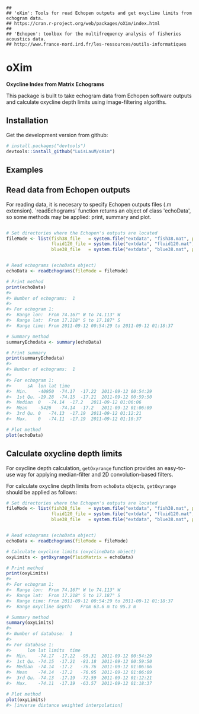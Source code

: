     ## 
    ## 'oXim': Tools for read Echopen outputs and get oxycline limits from echogram data.
    ## https://cran.r-project.org/web/packages/oXim/index.html
    ## 
    ## 'Echopen': toolbox for the multifrequency analysis of fisheries acoustics data.
    ## http://www.france-nord.ird.fr/les-ressources/outils-informatiques

oXim
====

<!-- [![CRAN\_Status\_Badge](http://www.r-pkg.org/badges/version/oXim)](http://cran.r-project.org/package=oXim) [![](http://cranlogs.r-pkg.org/badges/oXim)](http://cran.rstudio.com/web/packages/oXim/index.html) -->
**Oxycline Index from Matrix Echograms**

This package is built to take echogram data from Echopen software outputs and calculate oxycline depth limits using image-filtering algoriths.

Installation
------------

Get the development version from github:

``` r
# install.packages("devtools")
devtools::install_github("LuisLauM/oXim")
```

Examples
--------

Read data from Echopen outputs
------------------------------

For reading data, it is necesary to specify Echopen outputs files (.m extension). ´readEchograms´ function returns an object of class 'echoData', so some methods may be applied: print, summary and plot.

``` r

# Set directories where the Echopen's outputs are located
fileMode <- list(fish38_file   = system.file("extdata", "fish38.mat", package = "oXim"),
                 fluid120_file = system.file("extdata", "fluid120.mat", package = "oXim"),
                 blue38_file   = system.file("extdata", "blue38.mat", package = "oXim"))


# Read echograms (echoData object)
echoData <- readEchograms(fileMode = fileMode)

# Print method
print(echoData)
#> 
#> Number of echograms:  1 
#> 
#> For echogram 1:
#>  Range lon:  From 74.167° W to 74.113° W 
#>  Range lat:  From 17.218° S to 17.187° S 
#>  Range time: From 2011-09-12 00:54:29 to 2011-09-12 01:18:37

# Summary method
summaryEchodata <- summary(echoData)

# Print summary
print(summaryEchodata)
#> 
#> Number of echograms:  1 
#> 
#> For echogram 1:
#>      sA  lon lat time    
#>  Min.    -40950  -74.17  -17.22  2011-09-12 00:54:29 
#>  1st Qu. -19.28  -74.15  -17.21  2011-09-12 00:59:50 
#>  Median  0   -74.14  -17.2   2011-09-12 01:06:06 
#>  Mean    -5426   -74.14  -17.2   2011-09-12 01:06:09 
#>  3rd Qu. 0   -74.13  -17.19  2011-09-12 01:12:21 
#>  Max.    0   -74.11  -17.19  2011-09-12 01:18:37 

# Plot method
plot(echoData)
```


Calculate oxycline depth limits
-------------------------------

For oxycline depth calculation, `getOxyrange` function provides an easy-to-use way for applying median-filter and 2D convolution-based filters.

For calculate oxycline depth limits from `echoData` objects, `getOxyrange` should be applied as follows:

``` r
# Set directories where the Echopen's outputs are located
fileMode <- list(fish38_file   = system.file("extdata", "fish38.mat", package = "oXim"),
                 fluid120_file = system.file("extdata", "fluid120.mat", package = "oXim"),
                 blue38_file   = system.file("extdata", "blue38.mat", package = "oXim"))


# Read echograms (echoData object)
echoData <- readEchograms(fileMode = fileMode)

# Calculate oxycline limits (oxyclineData object)
oxyLimits <- getOxyrange(fluidMatrix = echoData)

# Print method
print(oxyLimits)
#> 
#> For echogram 1:
#>  Range lon:  From 74.167° W to 74.113° W 
#>  Range lat:  From 17.218° S to 17.187° S 
#>  Range time: From 2011-09-12 00:54:29 to 2011-09-12 01:18:37 
#>  Range oxycline depth:   From 63.6 m to 95.3 m

# Summary method
summary(oxyLimits)
#> 
#> Number of database:  1 
#> 
#> For database 1:
#>      lon lat limits  time    
#>  Min.    -74.17  -17.22  -95.31  2011-09-12 00:54:29 
#>  1st Qu. -74.15  -17.21  -81.18  2011-09-12 00:59:50 
#>  Median  -74.14  -17.2   -76.76  2011-09-12 01:06:06 
#>  Mean    -74.14  -17.2   -76.95  2011-09-12 01:06:09 
#>  3rd Qu. -74.13  -17.19  -72.59  2011-09-12 01:12:21 
#>  Max.    -74.11  -17.19  -63.57  2011-09-12 01:18:37 

# Plot method
plot(oxyLimits)
#> [inverse distance weighted interpolation]
```
